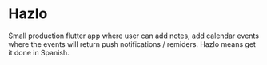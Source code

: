 # Hazlo
Small production  flutter app where user can add notes, add calendar events where the events will return push notifications / remiders.
Hazlo means get it done in Spanish.
